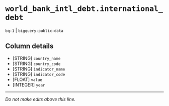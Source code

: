 # `world_bank_intl_debt.international_debt`
`bq-1` | `bigquery-public-data`

## Column details
* [STRING]    `country_name`
* [STRING]    `country_code`
* [STRING]    `indicator_name`
* [STRING]    `indicator_code`
* [FLOAT]     `value`
* [INTEGER]   `year`

-------------------------------------------------------------------------------
*Do not make edits above this line.*
